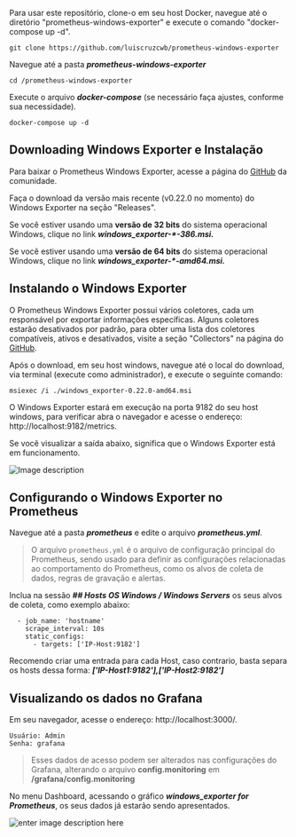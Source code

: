 Para usar este repositório, clone-o em seu host Docker, navegue até o diretório "prometheus-windows-exporter" e execute o comando "docker-compose up -d".

```
git clone https://github.com/luiscruzcwb/prometheus-windows-exporter
```
Navegue até a pasta _**prometheus-windows-exporter**_
```
cd /prometheus-windows-exporter
```
Execute o arquivo **_docker-compose_** (se necessário faça ajustes, conforme sua necessidade).
```
docker-compose up -d
```
## Downloading Windows Exporter e Instalação

Para baixar o Prometheus Windows Exporter, acesse a página do [GitHub](https://github.com/prometheus-community/windows_exporter) da comunidade.

Faça o download da versão mais recente (v0.22.0 no momento) do Windows Exporter na seção "Releases".

Se você estiver usando uma **versão de 32 bits** do sistema operacional Windows, clique no link **_windows_exporter-*-386.msi._**

Se você estiver usando uma **versão de 64 bits** do sistema operacional Windows, clique no link **_windows_exporter-*-amd64.msi._**

## Instalando o Windows Exporter

O Prometheus Windows Exporter possui vários coletores, cada um responsável por exportar informações específicas. Alguns coletores estarão desativados por padrão, para obter uma lista dos coletores compatíveis, ativos e desativados, visite a seção "Collectors" na página do [GitHub](https://github.com/prometheus-community/windows_exporter). 

Após o download, em seu host windows, navegue até o local do download,  via terminal (execute como administrador), e execute o seguinte comando:
```
msiexec /i ./windows_exporter-0.22.0-amd64.msi
```
O Windows Exporter estará em execução na porta 9182 do seu host windows, para verificar abra o navegador e acesse o endereço: http://localhost:9182/metrics. 

Se você visualizar a saída abaixo, significa que o Windows Exporter está em funcionamento.
		
![Image description](https://dev-to-uploads.s3.amazonaws.com/uploads/articles/fe38rp9464cmi1mvm5zw.png)

## Configurando o Windows Exporter no Prometheus

Navegue até a pasta _**prometheus**_ e edite o arquivo _**prometheus.yml**_.

> O arquivo `prometheus.yml` é o arquivo de configuração principal do
> Prometheus, sendo usado para definir as configurações relacionadas ao
> comportamento do Prometheus, como os alvos de coleta de dados, regras
> de gravação e alertas.

Inclua na sessão ***## Hosts OS Windows / Windows Servers*** os seus alvos de coleta, como exemplo abaixo: 

      - job_name: 'hostname'
        scrape_interval: 10s
        static_configs:
          - targets: ['IP-Host:9182']
          
Recomendo criar uma entrada para cada Host, caso contrario, basta separa os hosts dessa forma: ***['IP-Host1:9182'],['IP-Host2:9182']***

## Visualizando os dados no Grafana

Em seu navegador, acesse o endereço: http://localhost:3000/.

    Usuário: Admin
    Senha: grafana 
    

> Esses dados de acesso podem ser alterados nas configurações do Grafana, alterando o arquivo **config.monitoring** em **/grafana/config.monitoring**

No menu Dashboard, acessando o gráfico ***windows_exporter for Prometheus***, os seus dados já estarão sendo apresentados. 

![enter image description here](https://dev-to-uploads.s3.amazonaws.com/uploads/articles/4st2bjk9un7peji4dd0o.png)
<!--stackedit_data:
eyJoaXN0b3J5IjpbLTYyNzg5NjEzOCwxNjYyMjE4NDQzLDE1OT
Q5NDEzOTMsLTIxMDMxMjc3MzgsNDIzOTI5Mjc5LC01NzY1OTUx
NiwxMTM0NDQyMjM3LDEyNzkxMDI0NjJdfQ==
-->